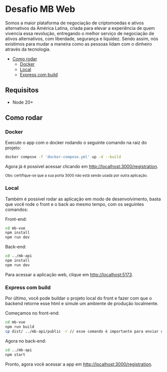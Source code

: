 # Desafio MB Web

Somos a maior plataforma de negociação de criptomoedas e ativos alternativos da América Latina, criada para elevar a experiência de quem vivencia essa revolução, entregando o melhor serviço de negociação de ativos alternativos, com liberdade, segurança e liquidez. Sendo assim, nós existimos para mudar a maneira como as pessoas lidam com o dinheiro através da tecnologia.

* [Como rodar](#como-rodar)
  * [Docker](#docker)
  * [Local](#local)
  * [Express com build](#express-com-build)

## Requisitos
- Node 20+

## Como rodar

### Docker
Execute o app com o docker rodando o seguinte comando na raiz do projeto:
``` bash
docker compose -f 'docker-compose.yml' up -d --build
```
Agora já é possível acessar clicando em [http://localhost:3000/registration](http://localhost:3000/registration).

<sub>Obs: certifique-se que a sua porta 3000 não está sendo usada por outra aplicação.</sub>

### Local
Também é possível rodar as aplicação em modo de desenvolvimento, basta que você rode o front e o back ao mesmo tempo, com os seguintes comandos:

Front-end:
``` bash
cd mb-vue
npm install
npm run dev
```

Back-end:
``` bash
cd ../mb-api
npm install
npm run dev
```
Para acessar a aplicação web, clique em [http://localhost:5173](http://localhost:5173).

### Express com build
Por último, você pode buildar o projeto local do front e fazer com que o backend retorne esse html e simule um ambiente de produção localmente.

Começamos no front-end:
``` bash
cd mb-vue
npm run build
cp dist/ ../mb-api/public -r // esse comando é importante para enviar os arquivos html/css/js para a pasta public do back
```

Agora no back-end:
``` bash
cd ../mb-api
npm start
```
Pronto, agora você acessar a app em [http://localhost:3000/registration](http://localhost:3000/registration).
